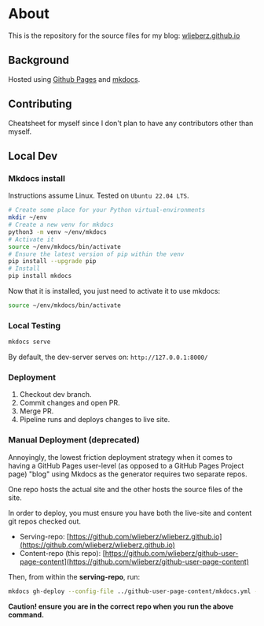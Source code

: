 # About

This is the repository for the source files for my blog:
[wlieberz.github.io](https://wlieberz.github.io)

## Background

Hosted using [Github Pages](https://pages.github.com/) and [mkdocs](https://www.mkdocs.org/).

## Contributing

Cheatsheet for myself since I don't plan to have any contributors other than myself.

## Local Dev

### Mkdocs install

Instructions assume Linux. Tested on `Ubuntu 22.04 LTS`.

```sh
# Create some place for your Python virtual-environments
mkdir ~/env
# Create a new venv for mkdocs
python3 -m venv ~/env/mkdocs
# Activate it
source ~/env/mkdocs/bin/activate
# Ensure the latest version of pip within the venv
pip install --upgrade pip
# Install 
pip install mkdocs
```

Now that it is installed, you just need to activate it to use mkdocs:

```sh
source ~/env/mkdocs/bin/activate
```

### Local Testing

```sh
mkdocs serve
```

By default, the dev-server serves on: `http://127.0.0.1:8000/`

### Deployment

1. Checkout dev branch.
2. Commit changes and open PR.
3. Merge PR.
4. Pipeline runs and deploys changes to live site.

### Manual Deployment (deprecated)

Annoyingly, the lowest friction deployment strategy when it comes to having
a GitHub Pages user-level (as opposed to a GitHub Pages Project page) "blog" 
using Mkdocs as the generator requires two separate repos. 

One repo hosts the actual site and the other hosts the source files of the site.

In order to deploy, you must ensure you have both the live-site and content
git repos checked out. 

- Serving-repo: [https://github.com/wlieberz/wlieberz.github.io](https://github.com/wlieberz/wlieberz.github.io)
- Content-repo (this repo): [https://github.com/wlieberz/github-user-page-content](https://github.com/wlieberz/github-user-page-content)

Then, from within the **serving-repo**, run:

```sh
mkdocs gh-deploy --config-file ../github-user-page-content/mkdocs.yml --remote-branch master
```
**Caution! ensure you are in the correct repo when you run the above command.**